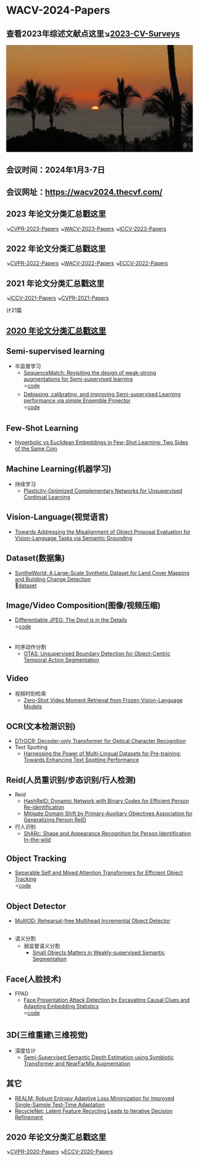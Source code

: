 # WACV-2024-Papers
## 查看2023年综述文献点这里↘️[2023-CV-Surveys](https://github.com/52CV/CV-Surveys)
![Alt text](96748913c73db498eb8249e43c245b8.jpg)
## 会议时间：2024年1月3-7日
## 会议网址：https://wacv2024.thecvf.com/
## 2023 年论文分类汇总戳这里
↘️[CVPR-2023-Papers](https://github.com/52CV/CVPR-2023-Papers)
↘️[WACV-2023-Papers](https://github.com/52CV/WACV-2023-Papers)
↘️[ICCV-2023-Papers](https://github.com/52CV/ICCV-2023-Papers)

## 2022 年论文分类汇总戳这里
↘️[CVPR-2022-Papers](https://github.com/52CV/CVPR-2022-Papers/blob/main/README.md)
↘️[WACV-2022-Papers](https://github.com/52CV/WACV-2022-Papers)
↘️[ECCV-2022-Papers](https://github.com/52CV/ECCV-2022-Papers/blob/main/README.md)

## 2021 年论文分类汇总戳这里
↘️[ICCV-2021-Papers](https://github.com/52CV/ICCV-2021-Papers)
↘️[CVPR-2021-Papers](https://github.com/52CV/CVPR-2021-Papers)

计21篇

## [2020 年论文分类汇总戳这里](#0)

## Semi-supervised learning
* 半监督学习
  * [SequenceMatch: Revisiting the design of weak-strong augmentations for Semi-supervised learning](https://arxiv.org/abs/2310.15787)<br>:star:[code](https://github.com/beandkay/SequenceMatch)
  * [Debiasing, calibrating, and improving Semi-supervised Learning performance via simple Ensemble Projector](https://arxiv.org/abs/2310.15764)<br>:star:[code](https://github.com/beandkay/EPASS)

## Few-Shot Learning
* [Hyperbolic vs Euclidean Embeddings in Few-Shot Learning: Two Sides of the Same Coin](https://arxiv.org/abs/2309.10013)

## Machine Learning(机器学习)
* 持续学习
  * [Plasticity-Optimized Complementary Networks for Unsupervised Continual Learning](https://arxiv.org/abs/2309.06086)

## Vision-Language(视觉语言)
* [Towards Addressing the Misalignment of Object Proposal Evaluation for Vision-Language Tasks via Semantic Grounding](https://arxiv.org/abs/2309.00215)

## Dataset(数据集)
* [SyntheWorld: A Large-Scale Synthetic Dataset for Land Cover Mapping and Building Change Detection](https://arxiv.org/abs/2309.01907)<br>:sunflower:[dataset](https://github.com/JTRNEO/SyntheWorld)

## Image/Video Composition(图像/视频压缩)
* [Differentiable JPEG: The Devil is in the Details](https://arxiv.org/abs/2309.06978)<br>:star:[code](https://github.com/necla-ml/Diff-JPEG)

##
* 时序动作分割
  * [OTAS: Unsupervised Boundary Detection for Object-Centric Temporal Action Segmentation](https://arxiv.org/abs/2309.06276)

## Video
* 视频时刻检索
  * [Zero-Shot Video Moment Retrieval from Frozen Vision-Language Models](https://arxiv.org/abs/2309.00661)

## OCR(文本检测识别)
* [DTrOCR: Decoder-only Transformer for Optical Character Recognition](https://arxiv.org/abs/2308.15996)
* Text Spotting
  * [Harnessing the Power of Multi-Lingual Datasets for Pre-training: Towards Enhancing Text Spotting Performance](https://arxiv.org/abs/2310.00917)

## Reid(人员重识别/步态识别/行人检测)
* Reid
  * [HashReID: Dynamic Network with Binary Codes for Efficient Person Re-identification](https://arxiv.org/abs/2308.11900)
  * [Mitigate Domain Shift by Primary-Auxiliary Objectives Association for Generalizing Person ReID](https://arxiv.org/abs/2310.15913)
* 行人识别
  * [ShARc: Shape and Appearance Recognition for Person Identification In-the-wild](https://arxiv.org/abs/2310.15946)

## Object Tracking
* [Separable Self and Mixed Attention Transformers for Efficient Object Tracking](https://arxiv.org/abs/2309.03979)<br>:star:[code](https://github.com/goutamyg/SMAT)

## Object Detector
* [MultIOD: Rehearsal-free Multihead Incremental Object Detector](https://arxiv.org/abs/2309.05334)

## 
* 语义分割
  * 弱监督语义分割 
    * [Small Objects Matters in Weakly-supervised Semantic Segmentation](https://arxiv.org/abs/2309.14117)

## Face(人脸技术)
* FPAD
  * [Face Presentation Attack Detection by Excavating Causal Clues and Adapting Embedding Statistics](https://arxiv.org/abs/2308.14551)<br>:star:[code](https://github.com/meilfang/CF-PAD)

## 3D(三维重建\三维视觉)
* 深度估计
  * [Semi-Supervised Semantic Depth Estimation using Symbiotic Transformer and NearFarMix Augmentation](https://arxiv.org/abs/2308.14400)



## 其它
* [REALM: Robust Entropy Adaptive Loss Minimization for Improved Single-Sample Test-Time Adaptation](https://arxiv.org/abs/2309.03964)
* [RecycleNet: Latent Feature Recycling Leads to Iterative Decision Refinement](https://arxiv.org/abs/2309.07513)



<a name="0"/>

## 2020 年论文分类汇总戳这里
↘️[CVPR-2020-Papers](https://github.com/52CV/CVPR-2020-Papers) 
↘️[ECCV-2020-Papers](https://github.com/52CV/ECCV-2020-Papers)